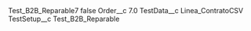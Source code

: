 <?xml version="1.0" encoding="UTF-8"?>
<CustomMetadata xmlns="http://soap.sforce.com/2006/04/metadata" xmlns:xsi="http://www.w3.org/2001/XMLSchema-instance" xmlns:xsd="http://www.w3.org/2001/XMLSchema">
    <label>Test_B2B_Reparable7</label>
    <protected>false</protected>
    <values>
        <field>Order__c</field>
        <value xsi:type="xsd:double">7.0</value>
    </values>
    <values>
        <field>TestData__c</field>
        <value xsi:type="xsd:string">Linea_ContratoCSV</value>
    </values>
    <values>
        <field>TestSetup__c</field>
        <value xsi:type="xsd:string">Test_B2B_Reparable</value>
    </values>
</CustomMetadata>
